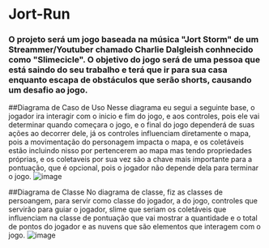 # Jort-Run

### O projeto será um jogo baseada na música "Jort Storm" de um Streammer/Youtuber chamado Charlie Dalgleish conhnecido como "Slimecicle". O objetivo do jogo será de uma pessoa que está saindo do seu trabalho e terá que ir para sua casa enquanto escapa de obstáculos que serão shorts, causando um desafio ao jogo.



##Diagrama de Caso de Uso
Nesse diagrama eu segui a seguinte base, o jogador ira interagir com o inicio e fim do jogo, e aos controles, pois ele vai determinar quando começara o jogo, e o final do jogo dependerá de suas ações ao decorrer dele, já os controles influenciam diretamente o mapa, pois a movimentação do personagem impacta o mapa, e os coletáveis estão incluindo nisso por pertencerem ao mapa mas tendo propriedades próprias, e os coletaveis por sua vez são a chave mais importante para a pontuação, que é opcional, pois o jogador não depende dela para terminar o jogo. 
![image](https://github.com/GuilhermeM777/Jort-Run/assets/127865701/f958bcc9-3262-4daf-ba4e-e71cf6464ea8)


##Diagrama de Classe
No diagrama de classe, fiz as classes de persoangem, para servir como classe do jogador, a do jogo, controles que servirão para guiar o jogador, slime que seriam os coletáveis que influenciam na classe de pontuação que vai mostrar a quantidade e o total de pontos do jogador e as nuvens que são elementos que interagem com o jogo.
![image](https://github.com/GuilhermeM777/Jort-Run/assets/127865701/5eaba533-f4f7-444c-838f-1f6fca9af6b4)
